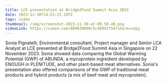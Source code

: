 ```yaml
---
title: LCE presentation at Bridge2Food Summit Asia 2023
date: 2023-11-30T14:51:21.197Z
tags: video
thumbnail: /img/screenshot-2023-11-30-at-09.59.48.png
videoLink: https://vimeo.com/889930000/5c48941f5d?share=copy
---
```

Sonia Pignatelli, Environmental consultant, Project manager and Senior LCA Analyst at LCE presented at Bridge2Food Summit Asia in Singapore on 22 November 2023. Sonia showed data comparing the Global Warming Potential (GWP) of ABUNDA, a mycoprotein ingredient developed by ENOUGH in PLENITUDE, and other plant-based meat alternatives. Sonia's presentation also offered comparisons of the GWP of traditional meat products and hybrid products (a mix of beef meat and mycoprotein).